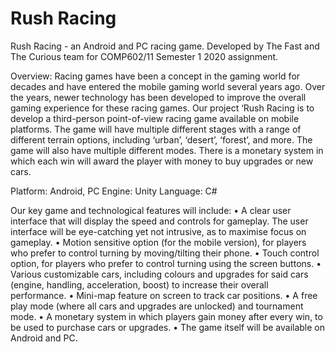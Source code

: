 # Rush Racing
Rush Racing - an Android and PC racing game. Developed by The Fast and The Curious team for COMP602/11 Semester 1 2020 assignment.

Overview:
Racing games have been a concept in the gaming world for decades and have entered the mobile gaming world several years ago. Over the years, newer technology has been developed to improve the overall gaming experience for these racing games. 
Our project ‘Rush Racing is to develop a third-person point-of-view racing game available on mobile platforms. The game will have multiple different stages with a range of different terrain options, including ‘urban’, ‘desert’, ‘forest’, and more. The game will also have multiple different modes. There is a monetary system in which each win will award the player with money to buy upgrades or new cars.

Platform: Android, PC
Engine: Unity
Language: C#

Our key game and technological features will include:
•	A clear user interface that will display the speed and controls for gameplay. The user interface will be eye-catching yet not intrusive, as to maximise focus on gameplay.
•	Motion sensitive option (for the mobile version), for players who prefer to control turning by moving/tilting their phone.
•	Touch control option, for players who prefer to control turning using the screen buttons.
•	Various customizable cars, including colours and upgrades for said cars (engine, handling, acceleration, boost) to increase their overall performance.
•	Mini-map feature on screen to track car positions.
•	A free play mode (where all cars and upgrades are unlocked) and tournament mode.
•	A monetary system in which players gain money after every win, to be used to purchase cars or upgrades.
•	The game itself will be available on Android and PC.
